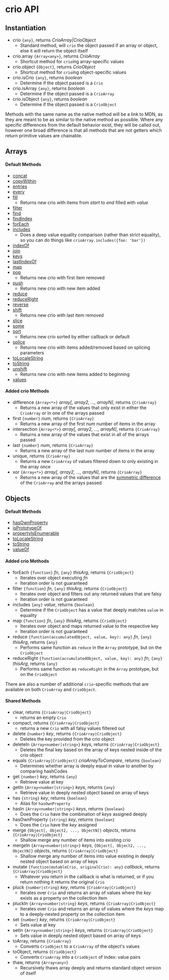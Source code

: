 # crio API

## Instantiation

* crio `{any}`, returns *CrioArray|CrioObject*
    * Standard method, will `crio` the object passed if an array or object, else it will return the object itself
* crio.array `{Array<any>}`, returns *CrioArray*
    * Shortcut method for `crio`ing array-specific values
* crio.object `{Object}`, returns *CrioObject*
    * Shortcut method for `crio`ing object-specific values
* crio.isCrio `{any}`, returns *boolean*
    * Determine if the object passed is a `Crio`
* crio.isArray `{any}`, returns *boolean*
    * Determine if the object passed is a `CrioArray`
* crio.isObject `{any}`, returns *boolean*
    * Determine if the object passed is a `CrioObject`

Methods with the same name as the native method will be a link to MDN, as they are meant to be as similar to the native method as possible. Where any specific differences from the default behavior exist, they will be called out, however one broad difference is that all methods that are not getters which return primitive values are chainable.

## Arrays

#### Default Methods
* [concat](https://developer.mozilla.org/en-US/docs/Web/JavaScript/Reference/Global_Objects/Array/concat)
* [copyWithin](https://developer.mozilla.org/en-US/docs/Web/JavaScript/Reference/Global_Objects/Array/copyWithin)
* [entries](https://developer.mozilla.org/en-US/docs/Web/JavaScript/Reference/Global_Objects/Array/entries)
* [every](https://developer.mozilla.org/en-US/docs/Web/JavaScript/Reference/Global_Objects/Array/every)
* [fill](https://developer.mozilla.org/en-US/docs/Web/JavaScript/Reference/Global_Objects/Array/fill)
    * Returns new crio with items from *start* to *end* filled with *value*
* [filter](https://developer.mozilla.org/en-US/docs/Web/JavaScript/Reference/Global_Objects/Array/filter)
* [find](https://developer.mozilla.org/en-US/docs/Web/JavaScript/Reference/Global_Objects/Array/find)
* [findIndex](https://developer.mozilla.org/en-US/docs/Web/JavaScript/Reference/Global_Objects/Array/findIndex)
* [forEach](https://developer.mozilla.org/en-US/docs/Web/JavaScript/Reference/Global_Objects/Array/forEach)
* [includes](https://developer.mozilla.org/en-US/docs/Web/JavaScript/Reference/Global_Objects/Array/includes)
    * Does a deep value equality comparison (rather than strict equality), so you can do things like `crioArray.includes({foo: 'bar'})`
* [indexOf](https://developer.mozilla.org/en-US/docs/Web/JavaScript/Reference/Global_Objects/Array/indexOf)
* [join](https://developer.mozilla.org/en-US/docs/Web/JavaScript/Reference/Global_Objects/Array/join)
* [keys](https://developer.mozilla.org/en-US/docs/Web/JavaScript/Reference/Global_Objects/Array/keys)
* [lastIndexOf](https://developer.mozilla.org/en-US/docs/Web/JavaScript/Reference/Global_Objects/Array/lastIndexOf)
* [map](https://developer.mozilla.org/en-US/docs/Web/JavaScript/Reference/Global_Objects/Array/map)
* [pop](https://developer.mozilla.org/en-US/docs/Web/JavaScript/Reference/Global_Objects/Array/pop)
    * Returns new crio with first item removed
* [push](https://developer.mozilla.org/en-US/docs/Web/JavaScript/Reference/Global_Objects/Array/push)
    * Returns new crio with new item added
* [reduce](https://developer.mozilla.org/en-US/docs/Web/JavaScript/Reference/Global_Objects/Array/reduce)
* [reduceRight](https://developer.mozilla.org/en-US/docs/Web/JavaScript/Reference/Global_Objects/Array/reduceRight)
* [reverse](https://developer.mozilla.org/en-US/docs/Web/JavaScript/Reference/Global_Objects/Array/reverse)
* [shift](https://developer.mozilla.org/en-US/docs/Web/JavaScript/Reference/Global_Objects/Array/shift)
    * Returns new crio with last item removed
* [slice](https://developer.mozilla.org/en-US/docs/Web/JavaScript/Reference/Global_Objects/Array/slice)
* [some](https://developer.mozilla.org/en-US/docs/Web/JavaScript/Reference/Global_Objects/Array/some)
* [sort](https://developer.mozilla.org/en-US/docs/Web/JavaScript/Reference/Global_Objects/Array/sort)
    * Returns new crio sorted by either callback or default
* [splice](https://developer.mozilla.org/en-US/docs/Web/JavaScript/Reference/Global_Objects/Array/splice) 
    * Returns new crio with items added/removed based on splicing parameters
* [toLocaleString](https://developer.mozilla.org/en-US/docs/Web/JavaScript/Reference/Global_Objects/Array/toLocaleString)
* [toString](https://developer.mozilla.org/en-US/docs/Web/JavaScript/Reference/Global_Objects/Array/toString)
* [unshift](https://developer.mozilla.org/en-US/docs/Web/JavaScript/Reference/Global_Objects/Array/unshift) 
    * Returns new crio with new items added to beginning
* [values](https://developer.mozilla.org/en-US/docs/Web/JavaScript/Reference/Global_Objects/Array/values) 

#### Added crio Methods
* difference `{Array<*>}` *array[, array2, ..., arrayN]*, returns `{CrioArray}`
    * Returns a new array of the values that only exist in either the `CrioArray` or in one of the arrays passed
* first `{number}` *num*, returns `{CrioArray}`
    * Returns a new array of the first *num* number of items in the array
* intersection `{Array<*>}` *array[, array2, ..., arrayN]*, returns `{CrioArray}`
    * Returns a new array of the values that exist in all of the arrays passed
* last `{number}` *num*, returns `{CrioArray}`
    * Returns a new array of the last *num* number of items in the array
* unique, returns `{CrioArray}`
    * Returns a new `CrioArray` of values filtered down to only existing in the array once
* xor `{Array<*>}` *array[, array2, ..., arrayN]*, returns `{CrioArray}`
    * Returns a new array of the values that are the [symmetric difference](https://en.wikipedia.org/wiki/Symmetric_difference) of the `CrioArray` and the arrays passed

## Objects

#### Default Methods
* [hasOwnProperty](https://developer.mozilla.org/en-US/docs/Web/JavaScript/Reference/Global_Objects/Object/hasOwnProperty)
* [isPrototypeOf](https://developer.mozilla.org/en-US/docs/Web/JavaScript/Reference/Global_Objects/Object/isPrototypeOf)
* [propertyIsEnumerable](https://developer.mozilla.org/en-US/docs/Web/JavaScript/Reference/Global_Objects/Object/propertyIsEnumerable)
* [toLocaleString](https://developer.mozilla.org/en-US/docs/Web/JavaScript/Reference/Global_Objects/Object/toLocaleString)
* [toString](https://developer.mozilla.org/en-US/docs/Web/JavaScript/Reference/Global_Objects/Object/toString)
* [valueOf](https://developer.mozilla.org/en-US/docs/Web/JavaScript/Reference/Global_Objects/Object/valueOf)

#### Added crio Methods
* forEach `{function}` *fn*, `{any}` *thisArg*, returns `{CrioObject}`
    * Iterates over object executing *fn*
    * Iteration order is not guaranteed
* filter `{function}` *fn*, `{any}` *thisArg*, returns `{CrioObject}`
    * Iterates over object and filters out any returned values that are falsy
    * Iteration order is not guaranteed
* includes `{any}` *value*, returns `{boolean}`
    * Determine if the `CrioObject` has a value that deeply matches `value` in equality
* map `{function}` *fn*, `{any}` *thisArg*, returns `{CrioObject}`
    * Iterates over object and maps returned value to the respective key
    * Iteration order is not guaranteed
* reduce `{function(accumulatedObject, value, key): any}` *fn*, `{any}` *thisArg*, returns `{any}`
    * Performs same function as `reduce` in the `Array` prototype, but on the `CrioObject`
* reduceRight `{function(accumulatedObject, value, key): any}` *fn*, `{any}` *thisArg*, returns `{any}`
    * Performs same function as `reduceRight` in the `Array` prototype, but on the `CrioObject`
    
There are also a number of additional `crio`-specific methods that are available on both `CrioArray` and `CrioObject`.

#### Shared Methods
* clear, returns `{CrioArray|CrioObject}`
    * returns an empty `Crio`
* compact, returns `{CrioArray|CrioObject}`
    * returns a new `Crio` with all falsy values filtered out
* delete `{number}` *key*, returns `{CrioArray|CrioObject}`
    * Deletes the key provided from the crio object
* deleteIn `{Array<number|string>}` *keys*, returns `{CrioArray|CrioObject}`
    * Deletes the final key based on the array of keys nested inside of the crio object
* equals `{CrioArray|CrioObject}` *crioArrayToCompare*, returns `{boolean}`
    * Determines whether array is deeply equal in value to another by comparing hashCodes
* get `{number}` *key*, returns `{any}`
    * Retrieve value at key
* getIn `{Array<number|string>}` *keys*, returns `{any}`
    * Retrieve value in deeply nested object based on array of keys
* has `{string}` *key*, returns `{boolean}`
    * Alias for `hasOwnProperty`
* hasIn `{Array<number|string>}` *keys*, returns `{boolean}`
    * Does the `Crio` have the combination of *keys* assigned deeply
* hasOwnProperty `{string}` *key*, returns `{boolean}`
    * Does the `Crio` have the *key* assigned
* merge `{Object[, Object2, ..., ObjectN]}` *objects*, returns `{CrioArray|CrioObject}`
    * Shallow merge any number of items into existing crio
* mergeIn `{Array<number|string>}` *keys*, `{Object[, Object2, ..., ObjectN]}` *objects*, returns `{CrioArray|CrioObject}`
    * Shallow merge any number of items into value existing in deeply nested object based on array of keys
* mutate `{function(mutableCrio, originalCrio): any}` *callback*, returns `{CrioArray|CrioObject}`
    * Whatever you return in the callback is what is returned, or if you return nothing it returns the original `Crio`
* pluck `{number|string}` *key*, returns `{CrioArray|CrioObject}`
    * Iterates over `Crio` and returns an array of values where the *key* exists as a property on the collection item
* pluckIn `{Array<number|string}` *keys*, returns `{CrioArray|CrioObject}`
    * Iterates over `Crio` and returns an array of values where the *keys* map to a deeply-nested property on the collection item
* set `{number}` *key*, returns `{CrioArray|CrioObject}`
    * Sets value at key
* setIn `{Array<number|string>}` *keys*, returns `{CrioArray|CrioObject}`
    * Sets value in deeply nested object based on array of keys
* toArray, returns `{CrioArray}`
    * Converts `CrioObject` to a `CrioArray` of the object's values
* toObject, returns `{CrioObject}`
    * Converts `CrioArray` into a `CrioObject` of index: value pairs
* thaw, returns `{Array<any>}`
    * Recursively thaws array deeply and returns standard object version of itself
